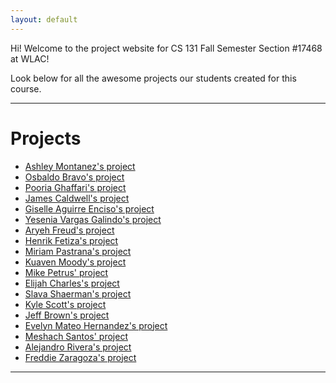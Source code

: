 ```yaml
---
layout: default
---
```


Hi! Welcome to the project website for CS 131 Fall Semester Section #17468 at WLAC!

Look below for all the awesome projects our students created for this course.

* * *

# Projects

*   [Ashley Montanez's project](./am-project.html)
*   [Osbaldo Bravo's project](./ob-project.html)
*   [Pooria Ghaffari's project](./pg-project.html)
*   [James Caldwell's project](./jc-project.html)
*   [Giselle Aguirre Enciso's project](./gac-project.html)
*   [Yesenia Vargas Galindo's project](./yvg-project.html)
*   [Aryeh Freud's project](./af-project.html)
*   [Henrik Fetiza's project](./hf-project.html)
*   [Miriam Pastrana's project](./mp-project.html)
*   [Kuaven Moody's project](./km-project.html)
*   [Mike Petrus' project](./mp2-project.html)
*   [Elijah Charles's project](./ec-project.html)
*   [Slava Shaerman's project](./ss-project.html)
*   [Kyle Scott's project](./ks-project.html)
*   [Jeff Brown's project](./jb-project.html)
*   [Evelyn Mateo Hernandez's project](./emh-project.html)
*   [Meshach Santos' project](./ms-project.html)
*   [Alejandro Rivera's project](./ar-project.html)
*   [Freddie Zaragoza's project](./fz-project.html)

* * *
